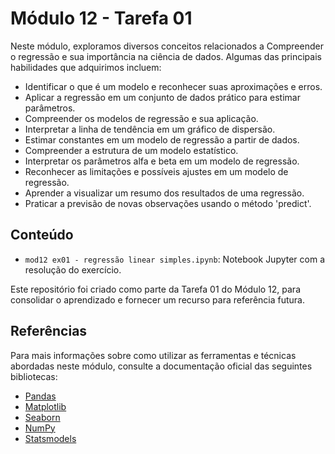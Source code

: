 # Módulo 12 - Tarefa 01
Neste módulo, exploramos diversos conceitos relacionados a Compreender o regressão e sua importância na ciência de dados. Algumas das principais habilidades que adquirimos incluem:
- Identificar o que é um modelo e reconhecer suas aproximações e erros.
- Aplicar a regressão em um conjunto de dados prático para estimar parâmetros.
- Compreender os modelos de regressão e sua aplicação.
- Interpretar a linha de tendência em um gráfico de dispersão.
- Estimar constantes em um modelo de regressão a partir de dados.
- Compreender a estrutura de um modelo estatístico.
- Interpretar os parâmetros alfa e beta em um modelo de regressão.
- Reconhecer as limitações e possíveis ajustes em um modelo de regressão.
- Aprender a visualizar um resumo dos resultados de uma regressão.
- Praticar a previsão de novas observações usando o método 'predict'.

## Conteúdo
- `mod12 ex01 - regressão linear simples.ipynb`: Notebook Jupyter com a resolução do exercício.

Este repositório foi criado como parte da Tarefa 01 do Módulo 12, para consolidar o aprendizado e fornecer um recurso para referência futura.

## Referências
Para mais informações sobre como utilizar as ferramentas e técnicas abordadas neste módulo, consulte a documentação oficial das seguintes bibliotecas:

- [Pandas](https://pandas.pydata.org/docs/)
- [Matplotlib](https://matplotlib.org/stable/contents.html)
- [Seaborn](https://seaborn.pydata.org/tutorial.html)
- [NumPy](https://numpy.org/doc/)
- [Statsmodels](https://www.statsmodels.org/stable/index.html)
